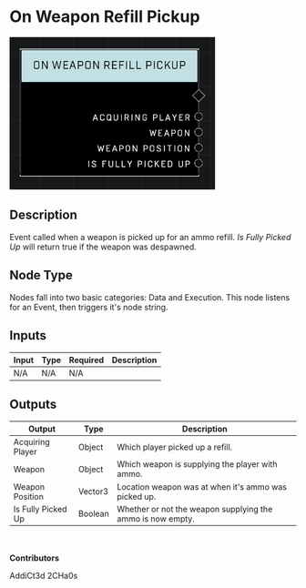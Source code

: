 # On Weapon Refill Pickup
![alt text](../../../.gitbook/assets/on-weapon-refill-pickup.png)
## Description
Event called when a weapon is picked up for an ammo refill. *Is Fully Picked Up* will return true if the weapon was despawned.

## Node Type
Nodes fall into two basic categories: Data and Execution. This node listens for an Event, then triggers it's node string.

## Inputs
| Input | Type | Required | Description |
|------------------|------------------|----------|--------------------------------------------------------------|
| N/A | N/A | N/A | |

## Outputs
| Output | Type | Description |
|------------------|------------------|--------------------------------------------------------------|
| Acquiring Player | Object | Which player picked up a refill.|
| Weapon | Object | Which weapon is supplying the player with ammo.|
| Weapon Position | Vector3 | Location weapon was at when it's ammo was picked up.|
| Is Fully Picked Up | Boolean | Whether or not the weapon supplying the ammo is now empty.|

\
\
**Contributors**

AddiCt3d 2CHa0s